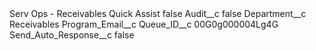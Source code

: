 <?xml version="1.0" encoding="UTF-8"?>
<CustomMetadata xmlns="http://soap.sforce.com/2006/04/metadata" xmlns:xsi="http://www.w3.org/2001/XMLSchema-instance" xmlns:xsd="http://www.w3.org/2001/XMLSchema">
    <label>Serv Ops - Receivables Quick Assist</label>
    <protected>false</protected>
    <values>
        <field>Audit__c</field>
        <value xsi:type="xsd:boolean">false</value>
    </values>
    <values>
        <field>Department__c</field>
        <value xsi:type="xsd:string">Receivables</value>
    </values>
    <values>
        <field>Program_Email__c</field>
        <value xsi:nil="true"/>
    </values>
    <values>
        <field>Queue_ID__c</field>
        <value xsi:type="xsd:string">00G0g000004Lg4G</value>
    </values>
    <values>
        <field>Send_Auto_Response__c</field>
        <value xsi:type="xsd:boolean">false</value>
    </values>
</CustomMetadata>
